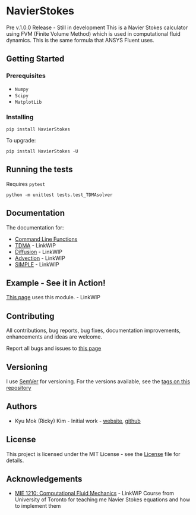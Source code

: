 # NavierStokes
Pre v.1.0.0 Release  - Still in development
This is a Navier Stokes calculator using FVM 
(Finite Volume Method) which is used
in computational fluid dynamics.
This is the same formula that ANSYS Fluent uses.

## Getting Started
### Prerequisites
* `Numpy`
* `Scipy`
* `MatplotLib`

### Installing
```commandline
pip install NavierStokes
```
To upgrade:
```commandline
pip install NavierStokes -U
```

## Running the tests
Requires `pytest`
```commandline
python -m unittest tests.test_TDMAsolver
```

## Documentation
The documentation for:
* [Command Line Functions](https://github.com/rickykim93/NavierStokes/blob/master/NavierStokes/README.md)
* [TDMA](https://rickykim.net/NSDoc#tdma) - LinkWIP
* [Diffusion](https://rickykim.net/NSDoc#diffusion) - LinkWIP
* [Advection](https://rickykim.net/NSDoc#advection) - LinkWIP
* [SIMPLE](https://rickykim.net/NSDoc#simple) - LinkWIP

## Example - See it in Action!
[This page](https://rickykim.net/NavierStokes) uses this module. - LinkWIP

## Contributing
All contributions, bug reports, bug fixes, documentation improvements, enhancements and ideas are welcome.

Report all bugs and issues to [this page](https://github.com/rickykim93/NavierStokes/issues)

## Versioning
I use [SemVer](https://semver.org) for versioning.
For the versions available, see the [tags on this repository](https://github.com/rickykim93/NavierStokes/releases)

## Authors
* Kyu Mok (Ricky) Kim - Initial work - [website](https://rickykim.net), [github](https://github.com/rickykim93)

## License
This project is licensed under the MIT License - see the [License](https://github.com/rickykim93/NavierStokes/blob/master/LICENSE)
file for details.

## Acknowledgements
* [MIE 1210: Computational Fluid Mechanics](https://rickykim.net) - LinkWIP Course from University of Toronto
for teaching me Navier Stokes equations and how to implement them
